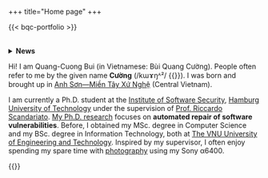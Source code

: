 +++
title="Home page"
+++

{{< bqc-portfolio >}}

<br/>

<details>
    <summary><strong>News</strong></summary>
    <div class="news-content"><ul>
        <li><strong>[10/2023]</strong> Our paper on APR Evaluation got accepted to EMSE.</li>
        <li><strong>[10/2023]</strong> I presented our work DockerCleaner at ICMSE, Bogotá.</li>
        <li><strong>[07/2023]</strong> I attended the <a href="https://seschool-series.github.io/2023/">ISE</a> summer school in Bolzano.</li>
        <li><strong>[06/2023]</strong> Our paper on Dockerfile Repair got accepted to ICSME.</li>
        <li><strong>[06/2022]</strong> I attended the <a href="https://www.uco.es/smileseng/">SMILESENG</a> summer school in Córdoba.</li>
        <li><strong>[05/2022]</strong> Our tool paper on APR benchmarking got accepted to ISSTA.</li>
        <li><strong>[05/2022]</strong> I presented our work Vul4J at MSR, Virtually.</li>
        <li><strong>[02/2022]</strong> Our dataset paper on Java Vulnerability got accepted to MSR.</li>
    </ul></div>
</details>

Hi! I am Quang-Cuong Bui (in Vietnamese: Bùi Quang Cường). People often refer to me by the given name **Cường** (/kɯɤŋᴬ²/ {{<inline-audio audio-src="/media/audios/cuong.mp3">}}). I was born and brought up in [Anh Sơn—Miền Tây Xứ Nghệ](https://www.youtube.com/watch?v=gnRnloNXuHQ) (Central Vietnam).

I am currently a Ph.D. student at the [Institute of Software Security](https://www.tuhh.de/softsec/), [Hamburg University of Technology](https://www.tuhh.de) under the supervision of [Prof. Riccardo Scandariato](https://scandariato.org). [My Ph.D. research](/pubs) focuses on **automated repair of software vulnerabilities**. Before, I obtained my MSc. degree in Computer Science and my BSc. degree in Information Technology, both at [The VNU University of Engineering and Technology](https://uet.vnu.edu.vn/en/). Inspired by my supervisor, I often enjoy spending my spare time with [photography](https://www.flickr.com/photos/193185180@N02/) using my Sony α6400.

{{<inline-audio-script>}}
